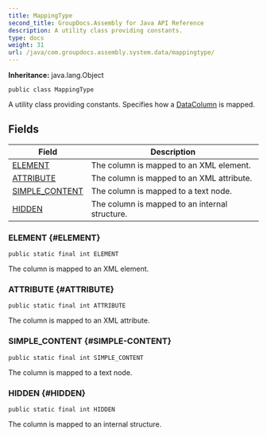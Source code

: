 ```yaml
---
title: MappingType
second_title: GroupDocs.Assembly for Java API Reference
description: A utility class providing constants.
type: docs
weight: 31
url: /java/com.groupdocs.assembly.system.data/mappingtype/
---
```

**Inheritance:**
java.lang.Object
```
public class MappingType
```

A utility class providing constants. Specifies how a [DataColumn](../../com.groupdocs.assembly.system.data/datacolumn) is mapped.
## Fields

| Field | Description |
| --- | --- |
| [ELEMENT](#ELEMENT) | The column is mapped to an XML element. |
| [ATTRIBUTE](#ATTRIBUTE) | The column is mapped to an XML attribute. |
| [SIMPLE_CONTENT](#SIMPLE-CONTENT) | The column is mapped to a text node. |
| [HIDDEN](#HIDDEN) | The column is mapped to an internal structure. |
### ELEMENT {#ELEMENT}
```
public static final int ELEMENT
```


The column is mapped to an XML element.

### ATTRIBUTE {#ATTRIBUTE}
```
public static final int ATTRIBUTE
```


The column is mapped to an XML attribute.

### SIMPLE_CONTENT {#SIMPLE-CONTENT}
```
public static final int SIMPLE_CONTENT
```


The column is mapped to a text node.

### HIDDEN {#HIDDEN}
```
public static final int HIDDEN
```


The column is mapped to an internal structure.

